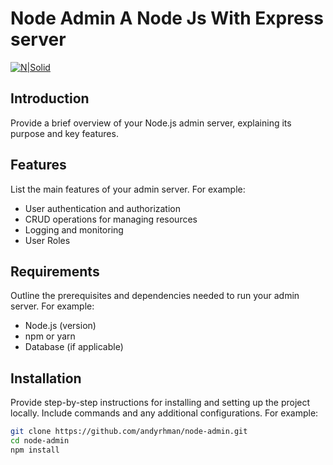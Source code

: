 # Node Admin A Node Js With Express server

[![N|Solid](https://p7.hiclipart.com/preview/306/37/167/node-js-javascript-web-application-express-js-computer-software-others-thumbnail.jpg)](https://github.com/andyrhman/node-admin.git)

## Introduction

Provide a brief overview of your Node.js admin server, explaining its purpose and key features.

## Features

List the main features of your admin server. For example:
- User authentication and authorization
- CRUD operations for managing resources
- Logging and monitoring
- User Roles

## Requirements

Outline the prerequisites and dependencies needed to run your admin server. For example:
- Node.js (version)
- npm or yarn
- Database (if applicable)

## Installation

Provide step-by-step instructions for installing and setting up the project locally. Include commands and any additional configurations. For example:

```bash
git clone https://github.com/andyrhman/node-admin.git
cd node-admin
npm install
